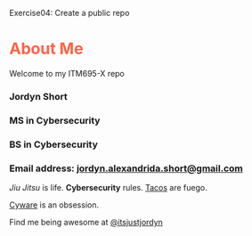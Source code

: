 Exercise04: Create a public repo

<h1 style="color:Tomato;">About Me</h1>
Welcome to my ITM695-X repo

### Jordyn Short
### MS in Cybersecurity
### BS in Cybersecurity
### Email address: [jordyn.alexandrida.short@gmail.com](jordyn.alexandria.short@gmail.com)

<i>Jiu Jitsu</i> is life. 
<b>Cybersecurity</b> rules. <u>Tacos</u> are fuego.


[Cyware](https://cyware.com/cyber-security-news-articles) is an obsession.

Find me being awesome at [@itsjustjordyn](https://www.instagram.com/itsjustjordyn_/)